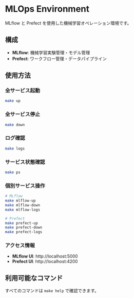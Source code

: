 # MLOps Environment

MLflow と Prefect を使用した機械学習オペレーション環境です。

## 構成

- **MLflow**: 機械学習実験管理・モデル管理
- **Prefect**: ワークフロー管理・データパイプライン

## 使用方法

### 全サービス起動
```bash
make up
```

### 全サービス停止
```bash
make down
```

### ログ確認
```bash
make logs
```

### サービス状態確認
```bash
make ps
```

### 個別サービス操作
```bash
# MLflow
make mlflow-up
make mlflow-down
make mlflow-logs

# Prefect
make prefect-up
make prefect-down
make prefect-logs
```

### アクセス情報

- **MLflow UI**: http://localhost:5000
- **Prefect UI**: http://localhost:4200

## 利用可能なコマンド

すべてのコマンドは `make help` で確認できます。